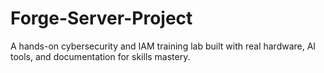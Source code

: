 # Forge-Server-Project
A hands-on cybersecurity and IAM training lab built with real hardware, AI tools, and documentation for skills mastery.
